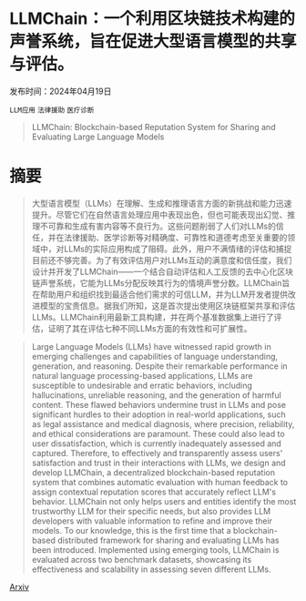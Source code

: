 # LLMChain：一个利用区块链技术构建的声誉系统，旨在促进大型语言模型的共享与评估。

发布时间：2024年04月19日

`LLM应用` `法律援助` `医疗诊断`

> LLMChain: Blockchain-based Reputation System for Sharing and Evaluating Large Language Models

# 摘要

> 大型语言模型（LLMs）在理解、生成和推理语言方面的新挑战和能力迅速提升。尽管它们在自然语言处理应用中表现出色，但也可能表现出幻觉、推理不可靠和生成有害内容等不良行为。这些问题削弱了人们对LLMs的信任，并在法律援助、医学诊断等对精确度、可靠性和道德考虑至关重要的领域中，对LLMs的实际应用构成了阻碍。此外，用户不满情绪的评估和捕捉目前还不够完善。为了有效评估用户对LLMs互动的满意度和信任度，我们设计并开发了LLMChain——一个结合自动评估和人工反馈的去中心化区块链声誉系统，它能为LLMs分配反映其行为的情境声誉分数。LLMChain旨在帮助用户和组织找到最适合他们需求的可信LLM，并为LLM开发者提供改进模型的宝贵信息。据我们所知，这是首次提出使用区块链框架共享和评估LLMs。LLMChain利用最新工具构建，并在两个基准数据集上进行了评估，证明了其在评估七种不同LLMs方面的有效性和可扩展性。

> Large Language Models (LLMs) have witnessed rapid growth in emerging challenges and capabilities of language understanding, generation, and reasoning. Despite their remarkable performance in natural language processing-based applications, LLMs are susceptible to undesirable and erratic behaviors, including hallucinations, unreliable reasoning, and the generation of harmful content. These flawed behaviors undermine trust in LLMs and pose significant hurdles to their adoption in real-world applications, such as legal assistance and medical diagnosis, where precision, reliability, and ethical considerations are paramount. These could also lead to user dissatisfaction, which is currently inadequately assessed and captured. Therefore, to effectively and transparently assess users' satisfaction and trust in their interactions with LLMs, we design and develop LLMChain, a decentralized blockchain-based reputation system that combines automatic evaluation with human feedback to assign contextual reputation scores that accurately reflect LLM's behavior. LLMChain not only helps users and entities identify the most trustworthy LLM for their specific needs, but also provides LLM developers with valuable information to refine and improve their models. To our knowledge, this is the first time that a blockchain-based distributed framework for sharing and evaluating LLMs has been introduced. Implemented using emerging tools, LLMChain is evaluated across two benchmark datasets, showcasing its effectiveness and scalability in assessing seven different LLMs.

[Arxiv](https://arxiv.org/abs/2404.13236)